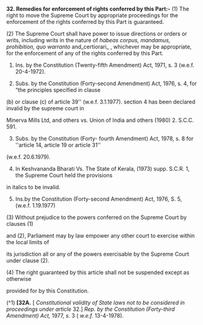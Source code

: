 **32. Remedies for enforcement of rights conferred by this Part:-**
(1) The right to move the Supreme Court by appropriate proceedings for the enforcement of the rights conferred by this Part is guaranteed.

(2) The Supreme Court shall have power to issue directions or orders or writs, including writs in the nature of _habeas corpus, mandamus, prohibition, quo warranto_ and_certiorari_ , whichever may be appropriate, for the enforcement of any of the rights conferred by this Part.

1.  Ins. by the Constitution (Twenty-fifth Amendment) Act, 1971, s. 3 (w.e.f. 20-4-1972).

2.  Subs. by the Constitution (Forty-second Amendment) Act, 1976, s. 4, for “the principles specified in clause

(b) or clause (c) of article 39'' (w.e.f. 3.1.1977). section 4 has been declared invalid by the supreme court in

Minerva Mills Ltd, and others vs. Union of India and others (1980) 2. S.C.C. 591.

3.  Subs. by the Constitution (Forty- fourth Amendment) Act, 1978, s. 8 for ''article 14, article 19 or article 31''

(w.e.f. 20.6.1979).

4.  In Keshvananda Bharati Vs. The State of Kerala, (1973) supp. S.C.R. 1, the Supreme Court held the provisions

in italics to be invalid.

5.  Ins.by the Constitution (Forty-second Amendment) Act, 1976, S. 5, (w.e.f. 1.19.1977)

(3) Without prejudice to the powers conferred on the Supreme Court by clauses (1)

and (2), Parliament may by law empower any other court to exercise within the local limits of

its jurisdiction all or any of the powers exercisable by the Supreme Court under clause (2).

(4) The right guaranteed by this article shall not be suspended except as otherwise

provided for by this Constitution.

(^1) **[32A.** [ _Constitutional validity of State laws not to be considered in proceedings under article_ 32.] _Rep. by the Constitution (Forty-third Amendment) Act,_ 1977, _s._ 3 ( _w.e.f._ 13-4-1978).